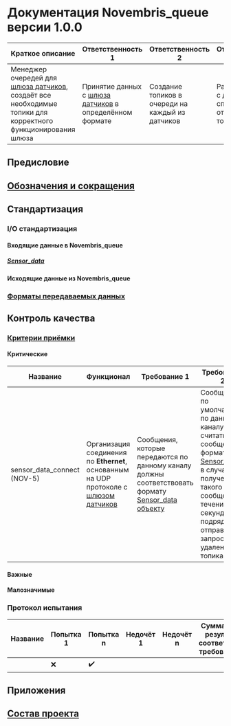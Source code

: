 # Документация **Novembris_queue** версии **1.0.0**

| Краткое описание                                                                                                                             | Ответственность 1                                                                        | Ответственность 2                                | Ответственность 3                                         | Ответственность 4  | Ответственность 5  | Ответственность 6  | Язык | Фреймворк ядро |
|----------------------------------------------------------------------------------------------------------------------------------------------|------------------------------------------------------------------------------------------|--------------------------------------------------|-----------------------------------------------------------|--------------------|--------------------|--------------------|------|---------------|
| Менеджер очередей для [шлюза датчиков](Novembris_measures_gateway.md), создаёт все необходимые топики для корректного функционирования шлюза | Принятие данных с [шлюза датчиков](Novembris_measures_gateway.md) в определённом формате | Создание топиков в очереди на каждый из датчиков | Рассылка данных с датчиков в специально отведённые топики |                    |                    |                    |  Java | Helidon       |

## Предисловие

## [Обозначения и сокращения](Обозначения_и_сокращения.md)

## Стандартизация

### I/O стандартизация

#### Входящие данные в **Novembris_queue**

##### [Sensor_data](general/data/sensor-data/sensor-data.md)

#### Исходящие данные из **Novembris_queue**

### [Форматы передаваемых данных](Форматы_данных.md)

## Контроль качества

### [Критерии приёмки](Критерии_приёмки.md)

#### Критические

| Название                    | Функционал                                                                                                             | Требование 1                                                                                                       | Требование 2                                                                                                                                                                                                                           | Требование 3                                                                                                                         | Требование 4                                                                                                                                                                                                                                                                                       | Допущение 1                                                                                         | Допущение 2                                                                         |
|-----------------------------|------------------------------------------------------------------------------------------------------------------------|--------------------------------------------------------------------------------------------------------------------|----------------------------------------------------------------------------------------------------------------------------------------------------------------------------------------------------------------------------------------|--------------------------------------------------------------------------------------------------------------------------------------|----------------------------------------------------------------------------------------------------------------------------------------------------------------------------------------------------------------------------------------------------------------------------------------------------|-----------------------------------------------------------------------------------------------------|-------------------------------------------------------------------------------------|
| sensor_data_connect (NOV-5) | Организация соединения по **Ethernet**, основанным на UDP протоколе с [шлюзом датчиков](Novembris_measures_gateway.md) | Сообщения, которые передаются по данному каналу должны соответствовать формату [Sensor_data объекту](#Sensor_data) | Сообщением по умолчанию по данному каналу считать сообщение формата [Sensor_data](general/data/sensor-data/sensor-data-default.md), в случае получения такого сообщения в течении 15 секунд подряд отправить запрос на удаление топика | Полная недоступность [шлюзом датчиков](Novembris_measures_gateway.md) в течении 10с. должна приводить к завершению работы приложения | Должна присутствовать [настройки](settings/Novembris_queue/NOV-5/sensor_data_connection.md) для ЛПД в файлах [настроек](settings/settings.md) к проекту <br>Поле IP адреса () по умолчанию - (0.0.0.0 ИЛИ 127.0.0.1 ИЛИ localhost) для данной настройки должен быть. <br>Порт по умолчанию - 65181 |  Частичная, **менее 10%**, потеря пакетов по ЛПД не должна приводить к завершению работы приложения | Данные, которые передаются по ЛПД не должны быть защищены никаким видом шифрованием |


#### Важные

#### Малозначимые

### Протокол испытания

| Название | Попытка 1 | Попытка n | Недочёт 1 | Недочёт n | Суммарный результат соответствия требованиям |
|----------|-----------|-----------|-----------|-----------|----------------------------------------------|
|          | ❌         | ✔️        |           |           |                                              |

## Приложения

## [Состав проекта](Список_всех_документашек.md)
